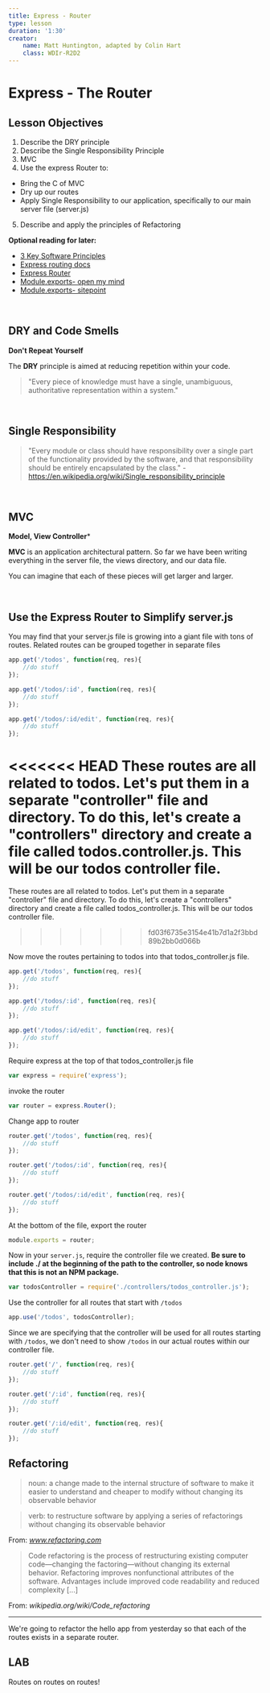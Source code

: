 ```yaml
---
title: Express - Router
type: lesson
duration: '1:30'
creator:
    name: Matt Huntington, adapted by Colin Hart
    class: WDIr-R2D2
---
```


# Express - The Router

## Lesson Objectives
1. Describe the DRY principle
2. Describe the Single Responsibility Principle
3. MVC
4. Use the express Router to:
  - Bring the C of MVC
  - Dry up our routes
  - Apply Single Responsibility to our application, specifically to our main server file (server.js)
5. Describe and apply the principles of Refactoring

**Optional reading for later:**

- [3 Key Software Principles](https://code.tutsplus.com/tutorials/3-key-software-principles-you-must-understand--net-25161)
- [Express routing docs](https://expressjs.com/en/guide/routing.html)
- [Express Router](https://scotch.io/tutorials/keeping-api-routing-clean-using-express-routers)
- [Module.exports- open my mind](http://openmymind.net/2012/2/3/Node-Require-and-Exports/)
- [Module.exports- sitepoint](https://www.sitepoint.com/understanding-module-exports-exports-node-js/)

<br />

## DRY and Code Smells

**Don't Repeat Yourself**

The **DRY** principle is aimed at reducing repetition within your code.

> "Every piece of knowledge must have a single, unambiguous, authoritative representation within a system."

<br />

## Single Responsibility

> "Every module or class should have responsibility over a single part of the functionality provided by the software, and that responsibility should be entirely encapsulated by the class." - https://en.wikipedia.org/wiki/Single_responsibility_principle

<br />

## MVC

**Model, View Controller***

**MVC** is an application architectural pattern. So far we have been writing everything in the server file, the views directory, and our data file.

You can imagine that each of these pieces will get larger and larger.    

<br />

## Use the Express Router to Simplify server.js

You may find that your server.js file is growing into a giant file with tons of routes.  Related routes can be grouped together in separate files

```javascript
app.get('/todos', function(req, res){
    //do stuff
});

app.get('/todos/:id', function(req, res){
    //do stuff
});

app.get('/todos/:id/edit', function(req, res){
    //do stuff
});
```

<<<<<<< HEAD
These routes are all related to todos.  Let's put them in a separate "controller" file and directory.  To do this, let's create a "controllers" directory and create a file called todos.controller.js.  This will be our todos controller file.
=======
These routes are all related to todos.  Let's put them in a separate "controller" file and directory.  To do this, let's create a "controllers" directory and create a file called todos_controller.js.  This will be our todos controller file.
>>>>>>> fd03f6735e3154e41b7d1a2f3bbd89b2bb0d066b

Now move the routes pertaining to todos into that todos_controller.js file.

```javascript
app.get('/todos', function(req, res){
    //do stuff
});

app.get('/todos/:id', function(req, res){
    //do stuff
});

app.get('/todos/:id/edit', function(req, res){
    //do stuff
});
```

Require express at the top of that todos_controller.js file

```javascript
var express = require('express');
```

invoke the router

```javascript
var router = express.Router();
```

Change app to router

```javascript
router.get('/todos', function(req, res){
    //do stuff
});

router.get('/todos/:id', function(req, res){
    //do stuff
});

router.get('/todos/:id/edit', function(req, res){
    //do stuff
});
```

At the bottom of the file, export the router

```javascript
module.exports = router;
```

Now in your `server.js`, require the controller file we created.  **Be sure to include ./ at the beginning of the path to the controller, so node knows that this is not an NPM package.**

```javascript
var todosController = require('./controllers/todos_controller.js');
```

Use the controller for all routes that start with `/todos`

```javascript
app.use('/todos', todosController);
```

Since we are specifying that the controller will be used for all routes starting with `/todos`, we don't need to show `/todos` in our actual routes within our controller file.

```javascript
router.get('/', function(req, res){
    //do stuff
});

router.get('/:id', function(req, res){
    //do stuff
});

router.get('/:id/edit', function(req, res){
    //do stuff
});
```


## Refactoring

>noun: a change made to the internal structure of software to make it easier to understand and cheaper to modify without changing its observable behavior

> verb: to restructure software by applying a series of refactorings without changing its observable behavior

From: _www.refactoring.com_

>Code refactoring is the process of restructuring existing computer code—changing the factoring—without changing its external behavior. Refactoring improves nonfunctional attributes of the software. Advantages include improved code readability and reduced complexity [...]

From: _wikipedia.org/wiki/Code_refactoring_

---

We're going to refactor the hello app from yesterday so that each of the routes exists in a separate router.


## LAB

Routes on routes on routes!
